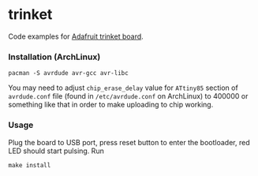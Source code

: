 # trinket

Code examples for [Adafruit trinket board](https://www.adafruit.com/product/1501).

### Installation (ArchLinux)

```
pacman -S avrdude avr-gcc avr-libc
```

You may need to adjust `chip_erase_delay` value for `ATtiny85` section of `avrdude.conf` file (found in `/etc/avrdude.conf` on ArchLinux) to 400000 or something like that in order to make uploading to chip working.

### Usage

Plug the board to USB port, press reset button to enter the bootloader, red LED should start pulsing. Run 

```
make install
```
